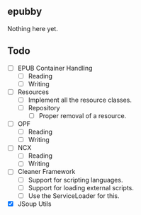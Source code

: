 ## epubby

Nothing here yet.

## Todo

- [ ] EPUB Container Handling
    - [ ] Reading
    - [ ] Writing
- [ ] Resources
    - [ ] Implement all the resource classes.
    - [ ] Repository
        - [ ] Proper removal of a resource.
- [ ] OPF
    - [ ] Reading
    - [ ] Writing
- [ ] NCX
    - [ ] Reading
    - [ ] Writing
- [ ] Cleaner Framework
    - [ ] Support for scripting languages.
    - [ ] Support for loading external scripts.
    - [ ] Use the ServiceLoader for this.
- [x] JSoup Utils